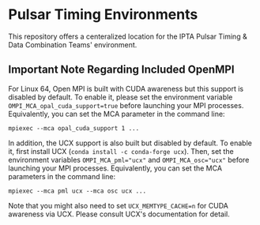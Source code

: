# Pulsar Timing Environments

This repository offers a centeralized location for the IPTA Pulsar Timing & Data Combination Teams' environment.

## Important Note Regarding Included OpenMPI
For Linux 64, Open MPI is built with CUDA awareness but this support is disabled by default. To enable it, please set the environment variable `OMPI_MCA_opal_cuda_support=true` before launching your MPI processes. Equivalently, you can set the MCA parameter in the command line:

`mpiexec --mca opal_cuda_support 1 ...`
 
In addition, the UCX support is also built but disabled by default. To enable it, first install UCX (`conda install -c conda-forge ucx`). Then, set the environment variables `OMPI_MCA_pml="ucx"` and `OMPI_MCA_osc="ucx"` before launching your MPI processes. Equivalently, you can set the MCA parameters in the command line:

`mpiexec --mca pml ucx --mca osc ucx ...`

Note that you might also need to set `UCX_MEMTYPE_CACHE=n` for CUDA awareness via UCX. Please consult UCX's documentation for detail.
